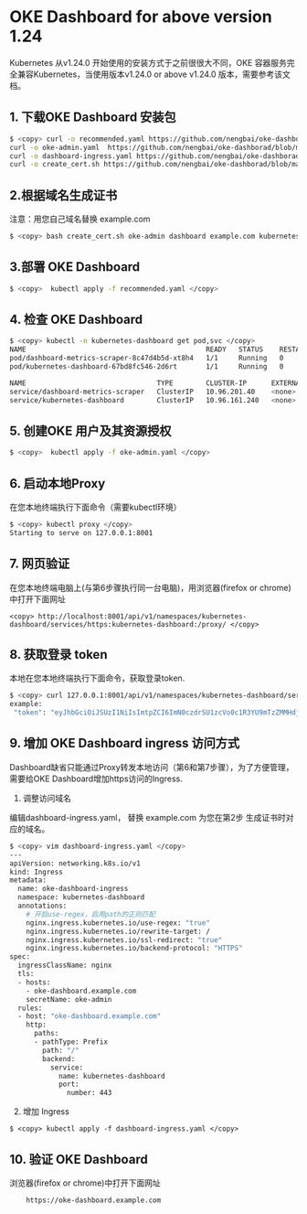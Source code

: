 # OKE Dashboard for above version 1.24

Kubernetes 从v1.24.0 开始使用的安装方式于之前很很大不同，OKE 容器服务完全兼容Kubernetes，当使用版本v1.24.0 or above v1.24.0 版本，需要参考该文档。

## 1. 下载OKE Dashboard 安装包

```bash
$ <copy> curl -o recommended.yaml https://github.com/nengbai/oke-dashborad/blob/main/dashboard/recommended.yaml
curl -o oke-admin.yaml  https://github.com/nengbai/oke-dashborad/blob/main/dashboard/oke-admin.yaml
curl -o dashboard-ingress.yaml https://github.com/nengbai/oke-dashborad/blob/main/dashboard/dashboard-ingress.yaml
curl -o create_cert.sh https://github.com/nengbai/oke-dashborad/blob/main/dashboard/create_cert.sh </copy>
```

## 2.根据域名生成证书

注意：用您自己域名替换 example.com

``` bash
$ <copy> bash create_cert.sh oke-admin dashboard example.com kubernetes-dashboard </copy> 
```

## 3.部署 OKE Dashboard

``` bash
$ <copy>  kubectl apply -f recommended.yaml </copy> 
```

## 4. 检查 OKE Dashboard

``` bash
$ <copy> kubectl -n kubernetes-dashboard get pod,svc </copy> 
NAME                                            READY   STATUS    RESTARTS   AGE
pod/dashboard-metrics-scraper-8c47d4b5d-xt8h4   1/1     Running   0          56d
pod/kubernetes-dashboard-67bd8fc546-2d6rt       1/1     Running   0          56d

NAME                                TYPE        CLUSTER-IP      EXTERNAL-IP   PORT(S)    AGE
service/dashboard-metrics-scraper   ClusterIP   10.96.201.40    <none>        8000/TCP   56d
service/kubernetes-dashboard        ClusterIP   10.96.161.240   <none>        443/TCP    56d
```

## 5. 创建OKE 用户及其资源授权

``` bash
$ <copy>  kubectl apply -f oke-admin.yaml </copy> 
```

## 6. 启动本地Proxy

在您本地终端执行下面命令（需要kubectl环境）
``` bash
$ <copy> kubectl proxy </copy> 
Starting to serve on 127.0.0.1:8001
````

## 7. 网页验证

在您本地终端电脑上(与第6步骤执行同一台电脑)，用浏览器(firefox or chrome)中打开下面网址

``` text
<copy> http://localhost:8001/api/v1/namespaces/kubernetes-dashboard/services/https:kubernetes-dashboard:/proxy/ </copy>
```

## 8. 获取登录 token

本地在您本地终端执行下面命令，获取登录token.

``` bash
$ <copy> curl 127.0.0.1:8001/api/v1/namespaces/kubernetes-dashboard/serviceaccounts/oke-admin/token -H "Content-Type:application/json" -X POST -d '{}' </copy> 
example:
 "token": "eyJhbGciOiJSUzI1NiIsImtpZCI6ImN0czdrSU1zcVo0c1R3YU9mTzZMMHdjY2JydTdJekt5dXdpQ1Z2d3lRbncifQ.eyJhdWQiOlsiYXBpIl0sImV4cCI6MTY2NjA2ODgyMiwiaWF0IjoxNjY2MDY1MjIyLCJpc3MiOiJodHRwczovL2t1YmVybmV0ZXMuZGVmYXVsdC5zdmMuY2x1c3Rlci5sb2NhbCIsImt1YmVybmV0ZXMuaW8iOnsibmFtZXNwYWNlIjoia3ViZXJuZXRlcy1kYXNoYm9hcmQiLCJzZXJ2aWNlYWNjb3VudCI6eyJuYW1lIjoib2tlLWFkbWluIiwidWlkIjoiMmI0NGMxM2QtNzBkNS00MWI3LTk5MTUtNzQ2MjQxMDFkYzBlIn19LCJuYmYiOjE2NjYwNjUyMjIsInN1YiI6InN5c3RlbTpzZXJ2aWNlYWNjb3VudDprdWJlcm5ldGVzLWRhc2hib2FyZDpva2UtYWRtaW4ifQtExqrAwIJJ8WRFrNbH4BnSUDK2P0XBAizJafruSfBgksh_ivJrj6TzaTk1UgY6zFfw_fGQ9mB5nWMLVR1yMHTFpAjsUfnEoFU5alv2MBFVJ5mPGBhznoDVi7ZdU29hKr6LLUr2EbOWVHPkeLFtjivGe38S9wpzaL8iGN_bPtV2usJt8ZoYoVtc-jy0stPDm-2idi5aonAjqwKfsyS75WpLdq8Gx25Ge3Rw64diUo5-WgA3aSng7BGvWGR4FWvLKN3VKVVEuyzb5wmIcMb8MAOko1C8lYvma-L0OHA87DmOFGAo1GHQf7O8dtjBjCqVsnWA"
```

## 9. 增加 OKE Dashboard ingress 访问方式

Dashboard缺省只能通过Proxy转发本地访问（第6和第7步骤），为了方便管理，需要给OKE Dashboard增加https访问的Ingress.

1. 调整访问域名

编辑dashboard-ingress.yaml， 替换 example.com 为您在第2步 生成证书时对应的域名。

```bash
$ <copy> vim dashboard-ingress.yaml </copy>
---
apiVersion: networking.k8s.io/v1
kind: Ingress
metadata:
  name: oke-dashboard-ingress
  namespace: kubernetes-dashboard
  annotations:
    # 开启use-regex，启用path的正则匹配
    nginx.ingress.kubernetes.io/use-regex: "true"
    nginx.ingress.kubernetes.io/rewrite-target: /
    nginx.ingress.kubernetes.io/ssl-redirect: "true"
    nginx.ingress.kubernetes.io/backend-protocol: "HTTPS"
spec:
  ingressClassName: nginx
  tls:
  - hosts:
    - oke-dashboard.example.com
    secretName: oke-admin
  rules:
  - host: "oke-dashboard.example.com"
    http:
      paths:
      - pathType: Prefix
        path: "/"
        backend:
          service:
            name: kubernetes-dashboard
            port:
              number: 443
```

2. 增加 Ingress

``` 
$ <copy> kubectl apply -f dashboard-ingress.yaml </copy> 
```

## 10. 验证 OKE Dashboard

浏览器(firefox or chrome)中打开下面网址

``` text
    https://oke-dashboard.example.com
```
